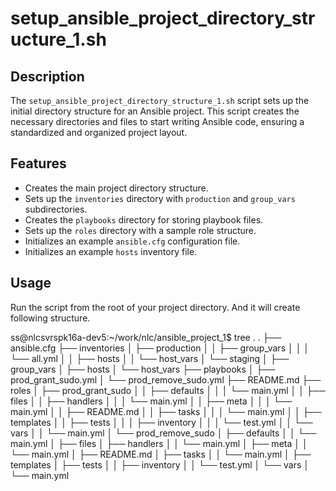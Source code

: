 # setup_ansible_project_directory_structure_1.sh

## Description

The `setup_ansible_project_directory_structure_1.sh` script sets up the initial directory structure for an Ansible project. This script creates the necessary directories and files to start writing Ansible code, ensuring a standardized and organized project layout.

## Features

- Creates the main project directory structure.
- Sets up the `inventories` directory with `production` and `group_vars` subdirectories.
- Creates the `playbooks` directory for storing playbook files.
- Sets up the `roles` directory with a sample role structure.
- Initializes an example `ansible.cfg` configuration file.
- Initializes an example `hosts` inventory file.

## Usage

Run the script from the root of your project directory. And it will create following structure.

ss@nlcsvrspk16a-dev5:~/work/nlc/ansible_project_1$ tree .
.
├── ansible.cfg
├── inventories
│   ├── production
│   │   ├── group_vars
│   │   │   └── all.yml
│   │   ├── hosts
│   │   └── host_vars
│   └── staging
│       ├── group_vars
│       ├── hosts
│       └── host_vars
├── playbooks
│   ├── prod_grant_sudo.yml
│   └── prod_remove_sudo.yml
├── README.md
├── roles
│   ├── prod_grant_sudo
│   │   ├── defaults
│   │   │   └── main.yml
│   │   ├── files
│   │   ├── handlers
│   │   │   └── main.yml
│   │   ├── meta
│   │   │   └── main.yml
│   │   ├── README.md
│   │   ├── tasks
│   │   │   └── main.yml
│   │   ├── templates
│   │   ├── tests
│   │   │   ├── inventory
│   │   │   └── test.yml
│   │   └── vars
│   │       └── main.yml
│   └── prod_remove_sudo
│       ├── defaults
│       │   └── main.yml
│       ├── files
│       ├── handlers
│       │   └── main.yml
│       ├── meta
│       │   └── main.yml
│       ├── README.md
│       ├── tasks
│       │   └── main.yml
│       ├── templates
│       ├── tests
│       │   ├── inventory
│       │   └── test.yml
│       └── vars
│           └── main.yml
